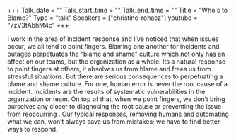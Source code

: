 +++
Talk_date = ""
Talk_start_time = ""
Talk_end_time = ""
Title = "Who's to Blame?"
Type = "talk"
Speakers = ["christine-rohacz"]
youtube = "7zV3tAbhM4c"
+++

I work in the area of incident response and I’ve noticed that when issues occur, we all tend to point fingers. Blaming one another for incidents and outages perpetuates the “blame and shame” culture which not only has an affect on our teams, but the organization as a whole. Its a natural response to point fingers at others, it absolves us from blame and frees us from stressful situations. But there are serious consequences to perpetuating a blame and shame culture. For one, human error is never the root cause of a incident. Incidents are the results of systematic vulnerabilities in the organization or team. On top of that, when we point fingers, we don’t bring ourselves any closer to diagnosing the root cause or preventing the issue from reoccurring . Our typical responses, removing humans and automating what we can, won’t always save us from mistakes; we have to find better ways to respond.